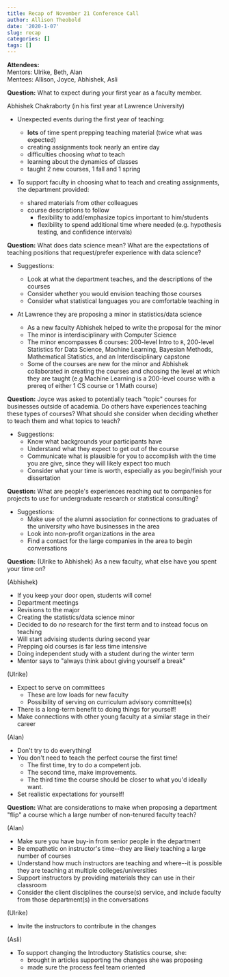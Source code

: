 ```yaml
---
title: Recap of November 21 Conference Call
author: Allison Theobold
date: '2020-1-07'
slug: recap
categories: []
tags: []
---
```


__Attendees:__   
Mentors: Ulrike, Beth, Alan   
Mentees: Allison, Joyce, Abhishek, Asli

__Question:__ What to expect during your first year as a faculty member.

Abhishek Chakraborty (in his first year at Lawrence University)  

- Unexpected events during the first year of teaching:  
  * __lots__ of time spent prepping teaching material (twice what was expected)
  * creating assignments took nearly an entire day 
  * difficulties choosing *what* to teach  
  * learning about the dynamics of classes 
  * taught 2 new courses, 1 fall and 1 spring

- To support faculty in choosing what to teach and creating assignments, the 
department provided:  
  * shared materials from other colleagues 
  * course descriptions to follow 
    + flexibility to add/emphasize topics important to him/students
    + flexibility to spend additional time where needed (e.g. hypothesis testing, 
    and confidence intervals)
  
__Question:__ What does data science mean? What are the expectations of teaching
positions that request/prefer experience with data science?  

- Suggestions:  
  * Look at what the department teaches, and the descriptions of the courses 
  * Consider whether you would envision teaching those courses 
  * Consider what statistical languages you are comfortable teaching in 
  
- At Lawrence they are proposing a minor in statistics/data science  
  * As a new faculty Abhishek helped to write the proposal for the minor 
  * The minor is interdisciplinary with Computer Science 
  * The minor encompasses 6 courses: 200-level Intro to `R`, 200-level 
  Statistics for Data Science, Machine Learning, Bayesian Methods, Mathematical 
  Statistics, and an Interdisciplinary capstone
  * Some of the courses are new for the minor and Abhishek collaborated in 
  creating the courses and choosing the level at which they are taught (e.g 
  Machine Learning is a 200-level course with a prereq of either 1 CS course 
  or 1 Math course)  
  
__Question:__ Joyce was asked to potentially teach "topic" courses for 
businesses outside of academia. Do others have experiences teaching these types 
of courses? What should she consider when deciding whether to teach them and 
what topics to teach?  

- Suggestions: 
  * Know what backgrounds your participants have 
  * Understand what they expect to get out of the course
  * Communicate what is plausible for you to accomplish with the time you are
  give, since they will likely expect too much
  * Consider what your time is worth, especially as you begin/finish your 
  dissertation 
  
__Question:__ What are people's experiences reaching out to companies for 
projects to use for undergraduate research or statistical consulting?  

- Suggestions:
  * Make use of the alumni association for connections to graduates of the 
  university who have businesses in the area
  * Look into non-profit organizations in the area
  * Find a contact for the large companies in the area to begin conversations 
  
__Question:__ (Ulrike to Abhishek) As a new faculty, what else have you spent 
  your time on?  
  
(Abhishek) 

- If you keep your door open, students will come! 
- Department meetings 
- Revisions to the major 
- Creating the statistics/data science minor 
- Decided to do *no* research for the first term and to instead focus on 
  teaching
- Will start advising students during second year
- Prepping old courses is far less time intensive 
- Doing independent study with a student during the winter term
- Mentor says to "always think about giving yourself a break"

(Ulrike)  

- Expect to serve on committees
  * These are low loads for new faculty
  * Possibility of serving on curriculum advisory committee(s)
- There is a long-term benefit to doing things for yourself! 
- Make connections with other young faculty at a similar stage in their career

(Alan) 

- Don't try to do everything!
- You don't need to teach the perfect course the first time!
  * The first time, try to do a competent job. 
  * The second time, make improvements. 
  * The third time the course should be closer to what you'd ideally want. 
- Set realistic expectations for yourself!  

__Question:__ What are considerations to make when proposing a department "flip"
a course which a large number of non-tenured faculty teach? 

(Alan) 

- Make sure you have buy-in from senior people in the department
- Be empathetic on instructor's time--they are likely teaching a large number 
of courses
- Understand how much instructors are teaching and where--it is possible they 
are teaching at multiple colleges/universities
- Support instructors by providing materials they can use in their classroom
- Consider the client disciplines the course(s) service, and include faculty 
from those department(s) in the conversations

(Ulrike) 

- Invite the instructors to contribute in the changes

(Asli) 

- To support changing the Introductory Statistics course, she: 
  * brought in articles supporting the changes she was proposing
  * made sure the process feel team oriented
